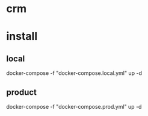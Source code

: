 # crm

# install

## local

docker-compose -f "docker-compose.local.yml" up -d

## product

docker-compose -f "docker-compose.prod.yml" up -d
